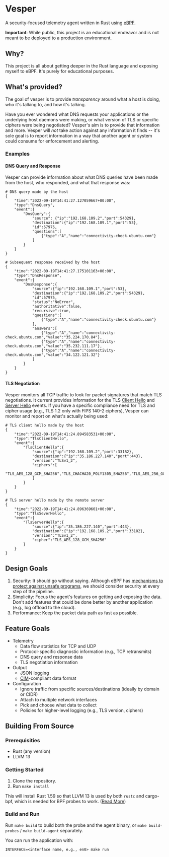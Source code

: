 # Vesper

A security-focused telemetry agent written in Rust using [eBPF](https://ebpf.io/).

__Important__: While public, this project is an educational endeavor and is not meant to be deployed to a production environment.

## Why?

This project is all about getting deeper in the Rust language and exposing myself to eBPF. It's purely for educational purposes.

## What's provided?

The goal of vesper is to provide _transparency_ around what a host is doing, who it's talking to, and how it's talking. 

Have you ever wondered what DNS requests your applications or the underlying host daemons were making, or what version of TLS or specific ciphers were being negotiated? Vesper's aim is to provide that information and more. Vesper will _not_ take action against any information it finds -- it's sole goal is to report information in a way that another agent or system could consume for enforcement and alerting.

### Examples

#### DNS Query and Response

Vesper can provide information about what DNS queries have been made from the host, who responded, and what that response was:

```
# DNS query made by the host
{
    "time":"2022-09-19T14:41:27.127059667+00:00",
    "type":"DnsQuery",
    "event":{
        "DnsQuery":{
            "source": {"ip":"192.168.109.2","port":54329},
            "destination":{"ip":"192.168.109.1","port":53},
            "id":57975,
            "questions":[
                {"type":"A","name":"connectivity-check.ubuntu.com"}
            ]
        }
    }
}

# Subsequent response received by the host
{
    "time":"2022-09-19T14:41:27.175101163+00:00",
    "type":"DnsResponse",
    "event":{
        "DnsResponse":{
            "source":{"ip":"192.168.109.1","port":53},
            "destination":{"ip":"192.168.109.2","port":54329},
            "id":57975,
            "status":"NoError",
            "authoritative":false,
            "recursive":true,
            "questions":[
                {"type":"A","name":"connectivity-check.ubuntu.com"}
            ],
            "answers":[
                {"type":"A","name":"connectivity-check.ubuntu.com","value":"35.224.170.84"},
                {"type":"A","name":"connectivity-check.ubuntu.com","value":"35.232.111.17"},
                {"type":"A","name":"connectivity-check.ubuntu.com","value":"34.122.121.32"}
            ]
        }
    }
}
```

#### TLS Negotiation

Vesper monitors all TCP traffic to look for packet signatures that match TLS negotiations. It current provides information for the TLS [Client Hello](https://www.rfc-editor.org/rfc/rfc5246#section-7.4.1.2) and [Server Hello](https://www.rfc-editor.org/rfc/rfc5246#section-7.4.1.3) events. If you have a specific compliance need for TLS and cipher usage (e.g., TLS 1.2 only with FIPS 140-2 ciphers), Vesper can monitor and report on what's actually being used:

```
# TLS client hello made by the host
{
    "time":"2022-09-19T14:41:24.894583531+00:00",
    "type":"TlsClientHello",
    "event":{
        "TlsClientHello":{
            "source":{"ip":"192.168.109.2","port":33182},
            "destination":{"ip":"35.186.227.140","port":443},
            "version":"TLSv1_2",
            "ciphers":[
                "TLS_AES_128_GCM_SHA256","TLS_CHACHA20_POLY1305_SHA256","TLS_AES_256_GCM_SHA384","TLS_ECDHE_ECDSA_WITH_AES_128_GCM_SHA256","TLS_ECDHE_RSA_WITH_AES_128_GCM_SHA256","TLS_ECDHE_ECDSA_WITH_CHACHA20_POLY1305_SHA256","TLS_ECDHE_RSA_WITH_CHACHA20_POLY1305_SHA256","TLS_ECDHE_ECDSA_WITH_AES_256_GCM_SHA384","TLS_ECDHE_RSA_WITH_AES_256_GCM_SHA384","TLS_ECDHE_ECDSA_WITH_AES_256_CBC_SHA","TLS_ECDHE_ECDSA_WITH_AES_128_CBC_SHA","TLS_ECDHE_RSA_WITH_AES_128_CBC_SHA","TLS_ECDHE_RSA_WITH_AES_256_CBC_SHA","TLS_RSA_WITH_AES_128_GCM_SHA256","TLS_RSA_WITH_AES_256_GCM_SHA384","TLS_RSA_WITH_AES_128_CBC_SHA","TLS_RSA_WITH_AES_256_CBC_SHA"
            ]
        }
    }
}

# TLS server hello made by the remote server
{
    "time":"2022-09-19T14:41:24.896369601+00:00",
    "type":"TlsSeverHello",
    "event":{
        "TlsServerHello":{
            "source":{"ip":"35.186.227.140","port":443},
            "destination":{"ip":"192.168.109.2","port":33182},
            "version":"TLSv1_2",
            "cipher":"TLS_AES_128_GCM_SHA256"
        }
    }
}
```

## Design Goals

1. Security: It should go without saying. Although eBPF has [mechanisms to protect against unsafe programs](https://ebpf.io/what-is-ebpf#verification), we should consider security at every step of the pipeline.
2. Simplicity: Focus the agent's features on getting and exposing the data. Don't add features that could be done better by another application (e.g., log offload to the cloud).
3. Performance: Keep the packet data path as fast as possible.

## Feature Goals

* Telemetry
  * Data flow statistics for TCP and UDP
  * Protocol-specific diagnostic information (e.g., TCP retransmits)
  * DNS query and response data 
  * TLS negotiation information
* Output
  * JSON logging
  * [CIM](https://www.dmtf.org/standards/cim)-compliant data format
* Configuration
  * Ignore traffic from specific sources/destinations (ideally by domain or CIDR)
  * Attach to multiple network interfaces
  * Pick and choose what data to collect
  * Policies for higher-level logging (e.g., TLS version, ciphers)

## Building From Source

### Prerequisities

* Rust (any version)
* LLVM 13

### Getting Started

1. Clone the repository.
2. Run `make install`

This will install Rust 1.59 so that LLVM 13 is used by both `rustc` and cargo-bpf, which is needed for BPF probes to work. ([Read More](https://github.com/foniod/redbpf#valid-combinations-of-rust-and-llvm-versions))

### Build and Run

Run `make build` to build both the probe and the agent binary, or `make build-probes` / `make build-agent` separately.

You can run the application with:

```
INTERFACE=<interface name, e.g., en0> make run
```
